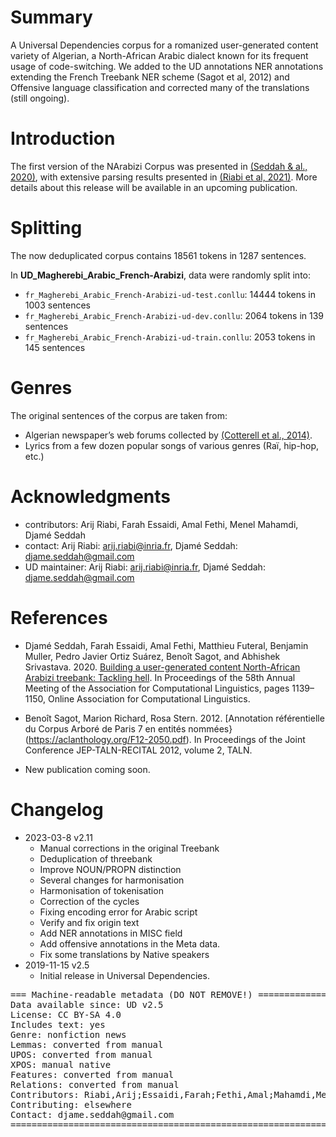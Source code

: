 # Summary

A Universal Dependencies corpus for a romanized user-generated content variety of Algerian, a North-African Arabic dialect known for its frequent usage of code-switching. We added to the UD annotations NER annotations extending the French Treebank NER scheme (Sagot et al, 2012) and Offensive language classification and corrected many of the translations (still ongoing).

# Introduction

The first version of the NArabizi Corpus was presented in [(Seddah & al., 2020)](https://aclanthology.org/2020.acl-main.107.pdf), with extensive parsing results presented in [(Riabi et al, 2021)](https://aclanthology.org/2021.wnut-1.47/).
More details about this release will be available in an upcoming publication.

# Splitting
The now deduplicated corpus contains 18561 tokens in 1287 sentences.

In **UD_Magherebi_Arabic_French-Arabizi**, data were randomly split into:

 * `fr_Magherebi_Arabic_French-Arabizi-ud-test.conllu`: 14444 tokens in 1003 sentences
 * `fr_Magherebi_Arabic_French-Arabizi-ud-dev.conllu`: 2064 tokens in 139 sentences
 * `fr_Magherebi_Arabic_French-Arabizi-ud-train.conllu`: 2053 tokens in 145 sentences

# Genres
The original sentences of the corpus are taken from:
 * Algerian newspaper’s web forums collected by [(Cotterell et al., 2014)](http://www.lrec-conf.org/proceedings/lrec2014/workshops/LREC2014Workshop-OSACT%20Proceedings.pdf#page=39).
 * Lyrics from a few dozen popular songs of various genres (Raï, hip-hop, etc.)


# Acknowledgments
* contributors: Arij Riabi, Farah Essaidi, Amal Fethi, Menel Mahamdi, Djamé Seddah
* contact: Arij Riabi: arij.riabi@inria.fr, Djamé Seddah: djame.seddah@gmail.com
* UD maintainer: Arij Riabi: arij.riabi@inria.fr, Djamé Seddah: djame.seddah@gmail.com

# References
* Djamé Seddah, Farah Essaidi, Amal Fethi, Matthieu Futeral, Benjamin Muller, Pedro Javier Ortiz Suárez, Benoît Sagot, and Abhishek Srivastava. 2020. [Building a user-generated content North-African Arabizi treebank: Tackling hell](https://aclanthology.org/2020.acl-main.107.pdf). In Proceedings of the 58th Annual Meeting of the Association for Computational Linguistics, pages 1139–1150, Online Association for Computational Linguistics.
* Benoît Sagot, Marion Richard, Rosa Stern. 2012. [Annotation référentielle du Corpus Arboré de Paris 7 en entités nommées}(https://aclanthology.org/F12-2050.pdf). In Proceedings of the Joint Conference JEP-TALN-RECITAL 2012, volume 2, TALN. 

* New publication coming soon. 

# Changelog
* 2023-03-8 v2.11
  * Manual corrections in the original Treebank
  * Deduplication of threebank
  * Improve NOUN/PROPN distinction
  * Several changes for harmonisation
  * Harmonisation of tokenisation
  * Correction of the cycles
  * Fixing encoding error for Arabic script
  * Verify and fix origin text 
  * Add NER annotations in MISC field
  * Add offensive annotations in the Meta data.
  * Fix some translations by Native speakers
* 2019-11-15 v2.5
  * Initial release in Universal Dependencies.


<pre>
=== Machine-readable metadata (DO NOT REMOVE!) ================================
Data available since: UD v2.5
License: CC BY-SA 4.0
Includes text: yes
Genre: nonfiction news
Lemmas: converted from manual
UPOS: converted from manual
XPOS: manual native
Features: converted from manual
Relations: converted from manual
Contributors: Riabi,Arij;Essaidi,Farah;Fethi,Amal;Mahamdi,Menel;Seddah,Djamé
Contributing: elsewhere
Contact: djame.seddah@gmail.com
===============================================================================
</pre>
